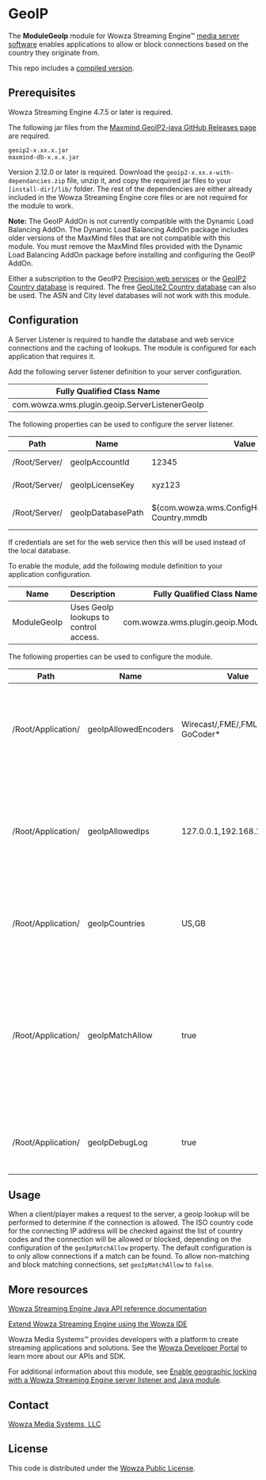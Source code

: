 # GeoIP
The **ModuleGeoIp** module for Wowza Streaming Engine™ [media server software](https://www.wowza.com/products/streaming-engine) enables applications to allow or block connections based on the country they originate from.

This repo includes a [compiled version](/lib/wse-plugin-geoip.jar).

## Prerequisites
Wowza Streaming Engine 4.7.5 or later is required.

The following jar files from the [Maxmind GeoIP2-java GitHub Releases page](https://github.com/maxmind/GeoIP2-java/releases) are required.

    geoip2-x.xx.x.jar
    maxmind-db-x.x.x.jar
    
Version 2.12.0 or later is required. Download the `geoip2-x.xx.x-with-dependancies.zip` file, unzip it, and copy the required jar files to your `[install-dir]/lib/` folder. The rest of the dependencies are either already included in the Wowza Streaming Engine core files or are not required for the module to work.

**Note:** The GeoIP AddOn is not currently compatible with the Dynamic Load Balancing AddOn. The Dynamic Load Balancing AddOn package includes older versions of the MaxMind files that are not compatible with this module. You must remove the MaxMind files provided with the Dynamic Load Balancing AddOn package before installing and configuring the GeoIP AddOn.

Either a subscription to the GeoIP2 [Precision web services](https://dev.maxmind.com/geoip/geoip2/web-services) or the [GeoIP2 Country database](https://www.maxmind.com/en/geoip2-country-database) is required. The free [GeoLite2 Country database](https://dev.maxmind.com/geoip/geoip2/geolite2/) can also be used. The ASN and City level databases will not work with this module.

## Configuration
A Server Listener is required to handle the database and web service connections and the caching of lookups. The module is configured for each application that requires it.

Add the following server listener definition to your server configuration.

| Fully Qualified Class Name |
| --- |
| com.wowza.wms.plugin.geoip.ServerListenerGeoIp |

The following properties can be used to configure the server listener.

Path | Name | Value | type | Comment
--- | --- | --- | --- | ---
/Root/Server/ | geoIpAccountId | 12345 | integer | Precision web services account ID. Default: not set.
/Root/Server/ | geoIpLicenseKey | xyz123 | string | Precision web services license key. Default: not set.
/Root/Server/ | geoIpDatabasePath | ${com.wowza.wms.ConfigHome}/conf/GeoLite2-Country.mmdb | string | Path to GeoIP2 country database. Default: ${com.wowza.wms.ConfigHome}/conf/GeoIP2-Country.mmdb

If credentials are set for the web service then this will be used instead of the local database.

To enable the module, add the following module definition to your application configuration.

Name | Description | Fully Qualified Class Name
--- | --- | ---
ModuleGeoIp | Uses GeoIp lookups to control access. | com.wowza.wms.plugin.geoip.ModuleGeoIp

The following properties can be used to configure the module.

Path | Name | Value | Type | Comment
--- | --- | --- | --- | ---
/Root/Application/ | geoIpAllowedEncoders | Wirecast/,FME/,FMLE/,Wowza GoCoder* | string | Encoder IDs that will not require a geoip lookup. Default: same as for Source Security.
/Root/Application/ | geoIpAllowedIps | 127.0.0.1,192.168.1.\*  | string | IP addresses that won't trigger a geoip lookup. A wildcard can be used. Default: not set.
/Root/Application/ | geoIpCountries | US,GB | string | 2-letter ISO country codes to look for a match. Default: not set.
/Root/Application/ | geoIpMatchAllow | true | Boolean | Blocks connections from specific countries. When set to **false**, **matching** country codes in the list will not be allowed to connect. Default: true.
/Root/Application/ | geoIpDebugLog | true | Boolean | Set to true to enable extra debug logging. Default: false.

## Usage
When a client/player makes a request to the server, a geoip lookup will be performed to determine if the connection is allowed. The ISO country code for the connecting IP address will be checked against the list of country codes and the connection will be allowed or blocked, depending on the configuration of the `geoIpMatchAllow` property. The default configuration is to only allow connections if a match can be found. To allow non-matching and block matching connections, set `geoIpMatchAllow` to `false`.

## More resources
[Wowza Streaming Engine Java API reference documentation](https://www.wowza.com/resources/serverapi/)

[Extend Wowza Streaming Engine using the Wowza IDE](https://www.wowza.com/docs/how-to-extend-wowza-streaming-engine-using-the-wowza-ide)

Wowza Media Systems™ provides developers with a platform to create streaming applications and solutions. See the [Wowza Developer Portal](https://www.wowza.com/developer) to learn more about our APIs and SDK.

For additional information about this module, see [Enable geographic locking with a Wowza Streaming Engine server listener and Java module](https://www.wowza.com/docs/how-to-enable-geographic-locking-modulegeoiplock).

## Contact
[Wowza Media Systems, LLC](https://www.wowza.com/contact)

## License
This code is distributed under the [Wowza Public License](/LICENSE.txt).
